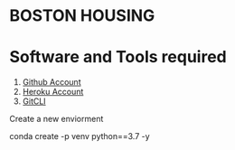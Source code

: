 # BOSTON HOUSING 

# Software and Tools required

1. [Github Account](https://github.com)
2. [Heroku Account](https://heroku.com)
3. [GitCLI](https://git-scm.com/book/en/v2/Getting-Started-The-Command-Line)

Create a new enviorment

conda create -p venv python==3.7 -y 

